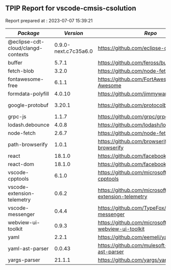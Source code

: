 ## TPIP Report for vscode-cmsis-csolution

Report prepared at : 2023-07-07 15:39:21

| *Package* | *Version* | *Repo* | *License* | *Assessment* |
|---|---|---|---|---|
|@eclipse-cdt-cloud/clangd-contexts|0.9.0-next.c7c35a6.0|https://github.com/eclipse-cdt-cloud|[HERE](https://github.com/eclipse-cdt-cloud/clangd-contexts/blob/main/LICENSE)|EPL-2.0|
|buffer|5.7.1|https://github.com/feross/buffer|[HERE](https://github.com/feross/buffer/blob/master/LICENSE)|MIT|
|fetch-blob|3.2.0|https://github.com/node-fetch/fetch-blob|[HERE](https://github.com/node-fetch/fetch-blob/blob/main/LICENSE)|MIT|
|fontawesome-free|6.1.1|https://github.com/FortAwesome/Font-Awesome|[HERE](https://github.com/FortAwesome/Font-Awesome/blob/6.x/LICENSE.txt)|MIT|
|formdata-polyfill|4.0.10|https://github.com/jimmywarting/FormData|[HERE](https://github.com/jimmywarting/FormData/blob/master/LICENSE)|MIT|
|google-protobuf|3.20.1|https://github.com/protocolbuffers/protobuf|[HERE](https://github.com/protocolbuffers/protobuf/blob/main/LICENSE)|BSD-3-Clause|
|grpc-js|1.1.7|https://github.com/grpc/grpc-node|[HERE](https://github.com/grpc/grpc-node/blob/master/LICENSE)|Apache-2.0|
|lodash.debounce|4.0.8|https://github.com/lodash/lodash|[HERE](https://github.com/lodash/lodash/blob/master/LICENSE)|MIT|
|node-fetch|2.6.7|https://github.com/node-fetch/node-fetch|[HERE](https://github.com/node-fetch/node-fetch/blob/master/LICENSE.md)|MIT|
|path-browserify|1.0.1|https://github.com/browserify/path-browserify|[HERE](https://github.com/browserify/path-browserify/blob/master/LICENSE)|MIT|
|react|18.1.0|https://github.com/facebook/react|[HERE](https://github.com/facebook/react/blob/main/LICENSE)|MIT|
|react-dom|18.1.0|https://github.com/facebook/react|[HERE](https://github.com/facebook/react/blob/main/LICENSE)|MIT|
|vscode-cpptools|6.1.0|https://github.com/microsoft/vscode-cpptools|[HERE](https://github.com/microsoft/vscode-cpptools/blob/main/LICENSE.md)|MIT|
|vscode-extension-telemetry|0.6.2|https://github.com/microsoft/vscode-extension-telemetry|[HERE](https://github.com/microsoft/vscode-extension-telemetry/blob/main/LICENSE)|MIT|
|vscode-messenger|0.4.4|https://github.com/TypeFox/vscode-messenger|[HERE](https://github.com/TypeFox/vscode-messenger/blob/v0.4.4/LICENSE)|MIT|
|webview-ui-toolkit|0.9.3|https://github.com/microsoft/vscode-webview-ui-toolkit|[HERE](https://github.com/microsoft/vscode-webview-ui-toolkit/blob/main/LICENSE)|MIT|
|yaml|2.2.1|https://github.com/eemeli/yaml|[HERE](https://github.com/eemeli/yaml/blob/main/LICENSE)|ISC|
|yaml-ast-parser|0.0.43|https://github.com/mulesoft-labs/yaml-ast-parser|[HERE](https://github.com/mulesoft-labs/yaml-ast-parser/blob/master/license.txt)|Apache-2.0|
|yargs-parser|21.1.1|https://github.com/yargs/yargs-parser|[HERE](https://github.com/yargs/yargs-parser/blob/main/LICENSE.txt)|ISC|
